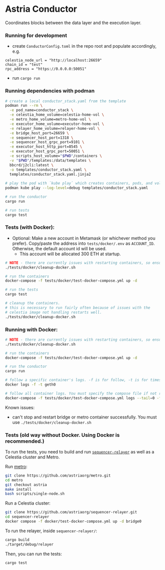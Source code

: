 # Astria Conductor

Coordinates blocks between the data layer and the execution layer.

### Running for development

* create `ConductorConfig.toml` in the repo root and populate accordingly, e.g.

```
celestia_node_url = "http://localhost:26659"
chain_id = "test"
rpc_address = "https://0.0.0.0:50051"
```

* run `cargo run`

### Running dependencies with podman

```bash
# create a local conductor_stack.yaml from the template
podman run --rm \
  -e pod_name=conductor_stack \
  -e celestia_home_volume=celestia-home-vol \
  -e metro_home_volume=metro-home-vol \
  -e executor_home_volume=executor-home-vol \
  -e relayer_home_volume=relayer-home-vol \
  -e bridge_host_port=26659 \
  -e sequencer_host_port=1318 \
  -e sequencer_host_grpc_port=9101 \
  -e executor_host_http_port=8545 \
  -e executor_host_grpc_port=50051 \
  -e scripts_host_volume="$PWD"/containers \
  -v "$PWD"/templates:/data/templates \
  bbcrd/j2cli:latest \
  -o templates/conductor_stack.yaml \
  templates/conductor_stack.yaml.jinja2
  
# play the pod with `kube play` which creates containers, pods, and volumes
podman kube play --log-level=debug templates/conductor_stack.yaml

# run the conductor
cargo run

# run tests
cargo test
```

### Tests (with Docker):

* Optional: Make a new account in Metamask (or whichever method you prefer). Copy/paste the address into `tests/docker/.env` as `ACCOUNT_ID`. Otherwise, the default account id will be used.
    * This account will be allocated 300 ETH at startup.

```bash
# NOTE - there are currently issues with restarting containers, so ensure we start from a clean slate
./tests/docker/cleanup-docker.sh

# run the containers
docker-compose -f tests/docker/test-docker-compose.yml up -d   

# run the tests
cargo test

# cleanup the containers. 
# this is necessary to run fairly often because of issues with the 
# celestia image not handling restarts well.
./tests/docker/cleanup-docker.sh
```

### Running with Docker:

```bash
# NOTE - there are currently issues with restarting containers, so ensure we start from a clean slate
./tests/docker/cleanup-docker.sh

# run the containers
docker-compose -f tests/docker/test-docker-compose.yml up -d

# run the conductor
cargo run   

# follow a specific container's logs. -f is for follow, -t is for timestamps
docker logs -f -t geth0

# follow all container logs. You must specify the compose file if not ran from the same directory.
docker-compose -f tests/docker/test-docker-compose.yml logs --tail=0 -f -t
```

Known issues:

* can't stop and restart bridge or metro container successfully. You must use `./tests/docker/cleanup-docker.sh`

### Tests (old way without Docker. Using Docker is recommended.)

To run the tests, you need to build and run [`sequencer-relayer`](https://github.com/astriaorg/sequencer-relayer.git) as well as a Celestia cluster and Metro.

Run [metro](https://github.com/astriaorg/metro.git):

```bash
git clone https://github.com/astriaorg/metro.git
cd metro
git checkout astria
make install
bash scripts/single-node.sh
```

Run a Celestia cluster:

```bash
git clone https://github.com/astriaorg/sequencer-relayer.git
cd sequencer-relayer
docker compose -f docker/test-docker-compose.yml up -d bridge0
```

To run the relayer, inside `sequencer-relayer/`:

```bash
cargo build
./target/debug/relayer
```

Then, you can run the tests:

```bash
cargo test
```
